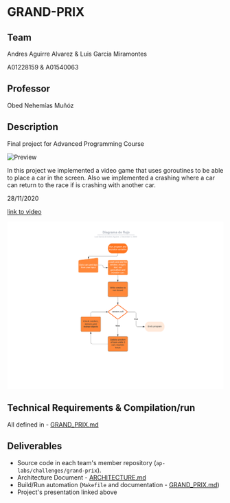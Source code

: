 # GRAND-PRIX

## Team

Andres Aguirre Alvarez & Luis Garcia Miramontes

A01228159 & A01540063

## Professor 

Obed Nehemías Muñóz

## Description

Final project for Advanced Programming Course

![Preview](GP.gif)

In this project we implemented a video game that uses goroutines to be able to place a car in the screen. Also we implemented a crashing
where a car can return to the race if is crashing with another car.

28/11/2020

[link to video](https://youtu.be/hVRedqnYq6M)

![Preview](flow.png)

## Technical Requirements & Compilation/run
All defined in - [GRAND_PRIX.md](GRAND_PRIX.md)


## Deliverables
- Source code in each team's member repository (`ap-labs/challenges/grand-prix`).
- Architecture Document - [ARCHITECTURE.md](ARCHITECTURE.md)
- Build/Run automation (`Makefile` and documentation - [GRAND_PRIX.md](GRAND_PRIX.md))
- Project's presentation linked above
